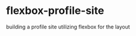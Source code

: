 # flexbox-profile-site
building a profile site utilizing flexbox for the layout
<link rel="html" href="index.html">
